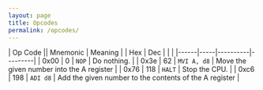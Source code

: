 ```yaml
---
layout: page
title: Opcodes
permalink: /opcodes/
---
```


| Op Code   || Mnemonic | Meaning |
| Hex  | Dec |          |         |
|------|-----|----------|---------|
| 0x00 |   0 | `NOP`       | Do nothing. |
| 0x3e |  62 | `MVI A, d8` | Move the given number into the A register |
| 0x76 | 118 | `HALT`      | Stop the CPU. |
| 0xc6 | 198 | `ADI d8`    | Add the given number to the contents of the A register |